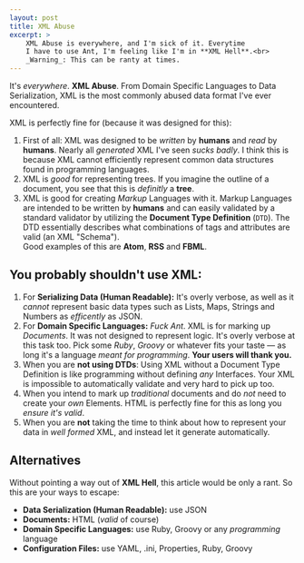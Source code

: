 ```yaml
---
layout: post
title: XML Abuse
excerpt: >
    XML Abuse is everywhere, and I'm sick of it. Everytime
    I have to use Ant, I'm feeling like I'm in **XML Hell**.<br>
    _Warning_: This can be ranty at times.
---
```

It's _everywhere_. **XML Abuse**. From Domain Specific Languages to
Data Serialization, XML is the most commonly abused data format I've
ever encountered.

XML is perfectly fine for (because it was designed for this):

 1. First of all: XML was designed to be _written_ by **humans** and
    _read_ by **humans**. Nearly
    all _generated_ XML I've seen _sucks badly_. I think this is because
    XML cannot efficiently represent common data structures found in 
    programming languages.
 2. XML is _good_ for representing trees. If you imagine the outline of a document, 
    you see that this is _definitly_ a **tree**.
 3. XML is good for creating _Markup_ Languages with it. Markup
    Languages are intended to be written by **humans** and can easily validated by a standard
    validator by utilizing the **Document Type Definition** (`DTD`).
    The DTD essentially describes what combinations of tags and
    attributes are valid (an XML "Schema").<br>
    Good examples of this are __Atom__, __RSS__ and __FBML__.

## You probably shouldn't use XML:

 1. For **Serializing Data (Human Readable):** It's overly verbose, as well as it
    _cannot_ represent basic data types such as Lists, Maps, Strings
    and Numbers as _efficently_ as JSON.
 2. For **Domain Specific Languages:** _Fuck Ant_. XML is for marking up
    *Documents*. It was not designed to represent logic. It's
    overly verbose at this task too. Pick some _Ruby_, _Groovy_ or whatever
    fits your taste &mdash; as long it's a language _meant for programming_.
    **Your users will thank you.**
 3. When you are **not using DTDs**: Using XML without a Document Type
    Definition is like programming without defining _any_
    Interfaces. Your XML is impossible to automatically validate and
    very hard to pick up too.
 4. When you intend to mark up _traditional_ documents and do _not_ need to
    create your _own_ Elements. HTML is perfectly fine for this
    as long you _ensure it's valid_.
 5. When you are **not** taking the time to think about how to represent your
    data in _well formed_ XML, and instead let it generate
    automatically.

## Alternatives

Without pointing a way out of __XML Hell__, this article would be only a
rant. So this are your ways to escape:

 - **Data Serialization (Human Readable):** use JSON
 - **Documents:** HTML (*valid* of course)
 - **Domain Specific Languages:** use Ruby, Groovy or any _programming_
   language
 - **Configuration Files:** use YAML, .ini, Properties, Ruby, Groovy
